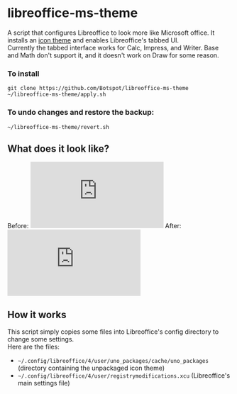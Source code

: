 # libreoffice-ms-theme
A script that configures Libreoffice to look more like Microsoft office.
It installs an [icon theme](https://www.deviantart.com/charliecnr/art/Office-2013-theme-for-LibreOffice-512127527) and enables Libreoffice's tabbed UI.  
Currently the tabbed interface works for Calc, Impress, and Writer. Base and Math don't support it, and it doesn't work on Draw for some reason.  

### To install
```
git clone https://github.com/Botspot/libreoffice-ms-theme
~/libreoffice-ms-theme/apply.sh
```
### To undo changes and restore the backup:
```
~/libreoffice-ms-theme/revert.sh
```

## What does it look like?
Before:
![before](https://www.raspberrypi.org/forums/download/file.php?id=45766)
After:
![after](https://www.raspberrypi.org/forums/download/file.php?id=45767)
## How it works
This script simply copies some files into Libreoffice's config directory to change some settings.  
Here are the files:
- `~/.config/libreoffice/4/user/uno_packages/cache/uno_packages` (directory containing the unpackaged icon theme)
- `~/.config/libreoffice/4/user/registrymodifications.xcu` (Libreoffice's main settings file)
